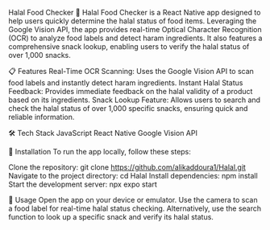Halal Food Checker 👋
Halal Food Checker is a React Native app designed to help users quickly determine the halal status of food items. Leveraging the Google Vision API, the app provides real-time Optical Character Recognition (OCR) to analyze food labels and detect haram ingredients. It also features a comprehensive snack lookup, enabling users to verify the halal status of over 1,000 snacks.

📋 Features
Real-Time OCR Scanning: Uses the Google Vision API to scan food labels and instantly detect haram ingredients.
Instant Halal Status Feedback: Provides immediate feedback on the halal validity of a product based on its ingredients.
Snack Lookup Feature: Allows users to search and check the halal status of over 1,000 specific snacks, ensuring quick and reliable information.

🛠️ Tech Stack
JavaScript
React Native
Google Vision API

🚀 Installation
To run the app locally, follow these steps:

Clone the repository: git clone https://github.com/alikaddoura1/Halal.git
Navigate to the project directory: cd Halal
Install dependencies: npm install
Start the development server: npx expo start

📱 Usage
Open the app on your device or emulator.
Use the camera to scan a food label for real-time halal status checking.
Alternatively, use the search function to look up a specific snack and verify its halal status.
